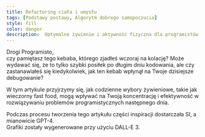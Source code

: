 ```yaml
---
title: Refactoring ciała i umysłu
tags: [Podstawy postawy, Algorytm dobrego samopoczucia]
style: fill
color: danger 
description:  Optymalne żywienie i aktywność fizyczna dla programistów.
---
```


Drogi Programisto, <br>
czy pamiętasz tego kebaba, którego zjadłeś wczoraj na kolację? Może wydawać się, że to tylko szybki posiłek po długim dniu kodowania, ale czy zastanawiałeś się kiedykolwiek, jak ten kebab wpłynął na Twoje dzisiejsze debugowanie? 

W tym artykule przyjrzymy się, jak codzienne wybory żywieniowe, takie jak wieczorny fast food, mogą wpływać na Twoją koncentrację i efektywność w rozwiązywaniu problemów programistycznych następnego dnia. 



Podczas procesu tworzenia tego artykułu części inspiracji dostarczała SI, a mianowicie GPT-4. <br>
Grafiki zostały wygenerowane przy użyciu DALL-E 3.